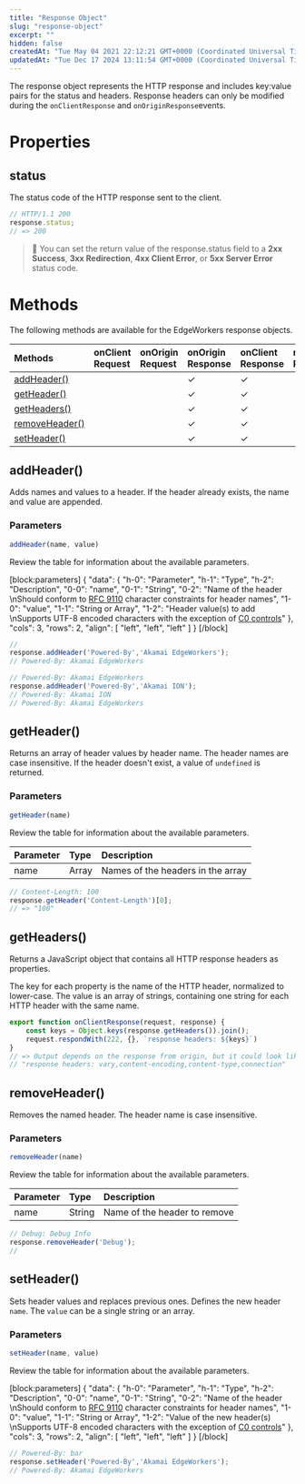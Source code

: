 ```yaml
---
title: "Response Object"
slug: "response-object"
excerpt: ""
hidden: false
createdAt: "Tue May 04 2021 22:12:21 GMT+0000 (Coordinated Universal Time)"
updatedAt: "Tue Dec 17 2024 13:11:54 GMT+0000 (Coordinated Universal Time)"
---
```

The response object represents the HTTP response and includes key:value pairs for the status and headers. Response headers can only be modified during the `onClientResponse` and `onOriginResponse`events.

<!--To prevent a 500 error response, limit the body string length to 2000 characters. If called multiple times, the event handler uses the most recent response....-->

# Properties

## status

The status code of the HTTP response sent to the client. 

```javascript
// HTTP/1.1 200
response.status;
// => 200
```

> 📘 You can set the return value of the response.status field to a **2xx Success**, **3xx Redirection**, **4xx Client Error**, or **5xx Server Error** status code.

# Methods

The following methods are available for the EdgeWorkers response objects.

| Methods                                            | onClient Request | onOrigin Request | onOrigin Response | onClient Response | response Provider |
| :------------------------------------------------- | :--------------- | :--------------- | :---------------- | :---------------- | :---------------- |
| [addHeader()](doc:response-object#addheader)       |                  |                  | ✓                 | ✓                 |                   |
| [getHeader()](doc:response-object#getheader)       |                  |                  | ✓                 | ✓                 |                   |
| [getHeaders()](doc:response-object#getheaders)     |                  |                  | ✓                 | ✓                 |                   |
| [removeHeader()](doc:response-object#removeheader) |                  |                  | ✓                 | ✓                 |                   |
| [setHeader()](doc:response-object#setheader)       |                  |                  | ✓                 | ✓                 |                   |

## addHeader()

Adds names and values to a header. If the header already exists, the name and value are appended. 

### Parameters

```javascript
addHeader(name, value)
```

Review the table for information about the available parameters.

[block:parameters]
{
  "data": {
    "h-0": "Parameter",
    "h-1": "Type",
    "h-2": "Description",
    "0-0": "name",
    "0-1": "String",
    "0-2": "Name of the header  \nShould conform to [RFC 9110](https://www.rfc-editor.org/rfc/rfc9110) character constraints for header names",
    "1-0": "value",
    "1-1": "String or Array",
    "1-2": "Header value(s) to add  \nSupports UTF-8 encoded characters with the exception of [C0 controls](https://www.unicode.org/charts/PDF/U0000.pdf)"
  },
  "cols": 3,
  "rows": 2,
  "align": [
    "left",
    "left",
    "left"
  ]
}
[/block]


```javascript
//
response.addHeader('Powered-By','Akamai EdgeWorkers');
// Powered-By: Akamai EdgeWorkers
```

```javascript
// Powered-By: Akamai EdgeWorkers
response.addHeader('Powered-By','Akamai ION');
// Powered-By: Akamai ION 
// Powered-By: Akamai EdgeWorkers
```

## getHeader()

Returns an array of header values by header name. The header names are case insensitive. If the header doesn't exist, a value of `undefined` is returned.

### Parameters

```javascript
getHeader(name)
```

Review the table for information about the available parameters.

| Parameter | Type  | Description                       |
| :-------- | :---- | :-------------------------------- |
| name      | Array | Names of the headers in the array |

```javascript
// Content-Length: 100
response.getHeader('Content-Length')[0];
// => "100"
```

## getHeaders()

Returns a JavaScript object that contains all HTTP response headers as properties.

The key for each property is the name of the HTTP header, normalized to lower-case. The value is an array of strings, containing one string for each HTTP header with the same name.

```javascript
export function onClientResponse(request, response) {
    const keys = Object.keys(response.getHeaders()).join();
    request.respondWith(222, {}, `response headers: ${keys}`)
}
// => Output depends on the response from origin, but it could look like:
// "response headers: vary,content-encoding,content-type,connection"
```

## removeHeader()

Removes the named header. The header name is case insensitive.

### Parameters

```javascript
removeHeader(name)
```

Review the table for information about the available parameters.

| Parameter | Type   | Description                  |
| :-------- | :----- | :--------------------------- |
| name      | String | Name of the header to remove |

```javascript
// Debug: Debug Info
response.removeHeader('Debug');
//
```

## setHeader()

Sets header values and replaces previous ones. Defines the new header `name`. The `value` can be a single string or an array.

### Parameters

```javascript
setHeader(name, value)
```

Review the table for information about the available parameters.

[block:parameters]
{
  "data": {
    "h-0": "Parameter",
    "h-1": "Type",
    "h-2": "Description",
    "0-0": "name",
    "0-1": "String",
    "0-2": "Name of the header  \nShould conform to [RFC 9110](https://www.rfc-editor.org/rfc/rfc9110) character constraints for header names",
    "1-0": "value",
    "1-1": "String or Array",
    "1-2": "Value of the new header(s)  \nSupports UTF-8 encoded characters with the exception of [C0 controls](https://www.unicode.org/charts/PDF/U0000.pdf)"
  },
  "cols": 3,
  "rows": 2,
  "align": [
    "left",
    "left",
    "left"
  ]
}
[/block]


```javascript
// Powered-By: bar
response.setHeader('Powered-By','Akamai EdgeWorkers');
// Powered-By: Akamai EdgeWorkers
```
